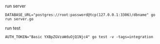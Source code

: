 run server
```{shell}
DATABASE_URL="postgres://root:password@tcp(127.0.0.1:3306)/dbname" go run server.go
```

run test
```{shell}
AUTH_TOKEN="Basic YXBpZGVzaWduOjQ1Njc4" go test -v -tags=integration
```